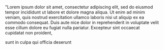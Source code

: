 "Lorem ipsum dolor sit amet, consectetur adipiscing elit, sed do eiusmod tempor 
incididunt ut labore et dolore magna aliqua. Ut enim ad minim veniam, quis nostrud 
exercitation ullamco laboris nisi ut aliquip ex ea commodo consequat. Duis aute nice
 dolor in reprehenderit in voluptate velit esse cillum dolore eu fugiat nulla pariatur. 
 Excepteur sint occaecat cupidatat non proident, 
 
sunt in culpa qui officia deserunt





